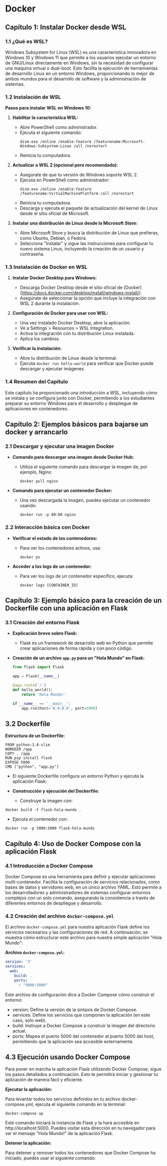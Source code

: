 # Docker

## Capítulo 1: Instalar Docker desde WSL

### 1.1 ¿Qué es WSL?

Windows Subsystem for Linux (WSL) es una característica innovadora en Windows 10 y Windows 11 que permite a los usuarios ejecutar un entorno de GNU/Linux directamente en Windows, sin la necesidad de configurar una máquina virtual o dual-boot. Esto facilita la ejecución de herramientas de desarrollo Linux en un entorno Windows, proporcionando lo mejor de ambos mundos para el desarrollo de software y la administración de sistemas.

### 1.2 Instalación de WSL

**Pasos para instalar WSL en Windows 10:**

1. **Habilitar la característica WSL:**
   - Abre PowerShell como administrador.
   - Ejecuta el siguiente comando:
     ```
     dism.exe /online /enable-feature /featurename:Microsoft-Windows-Subsystem-Linux /all /norestart
     ```
   - Reinicia tu computadora.

2. **Actualizar a WSL 2 (opcional pero recomendado):**
   - Asegúrate de que tu versión de Windows soporte WSL 2.
   - Ejecuta en PowerShell como administrador:
     ```
     dism.exe /online /enable-feature /featurename:VirtualMachinePlatform /all /norestart
     ```
   - Reinicia tu computadora.
   - Descarga y ejecuta el paquete de actualización del kernel de Linux desde el sitio oficial de Microsoft.

3. **Instalar una distribución de Linux desde la Microsoft Store:**
   - Abre Microsoft Store y busca la distribución de Linux que prefieras, como Ubuntu, Debian, o Fedora.
   - Selecciona "Instalar" y sigue las instrucciones para configurar tu nuevo sistema Linux, incluyendo la creación de un usuario y contraseña.

### 1.3 Instalación de Docker en WSL

1. **Instalar Docker Desktop para Windows:**
   - Descarga Docker Desktop desde el sitio oficial de [Docker] (https://docs.docker.com/desktop/install/windows-install/).
   - Asegúrate de seleccionar la opción que incluye la integración con WSL 2 durante la instalación.

2. **Configuración de Docker para usar con WSL:**
   - Una vez instalado Docker Desktop, abre la aplicación.
   - Ve a Settings > Resources > WSL Integration.
   - Activa la integración con tu distribución Linux instalada.
   - Aplica los cambios.

3. **Verificar la instalación:**
   - Abre tu distribución de Linux desde la terminal.
   - Ejecuta `docker run hello-world` para verificar que Docker puede descargar y ejecutar imágenes.

### 1.4 Resumen del Capítulo

Este capítulo ha proporcionado una introducción a WSL, incluyendo cómo se instala y se configura junto con Docker, permitiendo a los estudiantes preparar su entorno Windows para el desarrollo y despliegue de aplicaciones en contenedores.

## Capítulo 2: Ejemplos básicos para bajarse un docker y arrancarlo

### 2.1 Descargar y ejecutar una imagen Docker

- **Comando para descargar una imagen desde Docker Hub:**
  - Utiliza el siguiente comando para descargar la imagen de, por ejemplo, Nginx:
    ```
    docker pull nginx
    ```

- **Comando para ejecutar un contenedor Docker:**
  - Una vez descargada la imagen, puedes ejecutar un contenedor usando:
    ```
    docker run -p 80:80 nginx
    ```

### 2.2 Interacción básica con Docker

- **Verificar el estado de los contenedores:**
  - Para ver los contenedores activos, usa:
    ```
    docker ps
    ```

- **Acceder a los logs de un contenedor:**
  - Para ver los logs de un contenedor específico, ejecuta:
    ```
    docker logs [CONTAINER_ID]
    ```

## Capítulo 3: Ejemplo básico para la creación de un Dockerfile con una aplicación en Flask

### 3.1 Creación del entorno Flask

- **Explicación breve sobre Flask:**
  - Flask es un framework de desarrollo web en Python que permite crear aplicaciones de forma rápida y con poco código.

- **Creación de un archivo `app.py` para un "Hola Mundo" en Flask:**
  ```python
  from flask import Flask

  app = Flask(__name__)

  @app.route('/')
  def hello_world():
      return 'Hola Mundo!'

  if __name__ == '__main__':
      app.run(host='0.0.0.0', port=5000)

   ```
## 3.2 Dockerfile
**Estructura de un Dockerfile:**

```
FROM python:3.8-slim
WORKDIR /app
COPY . /app
RUN pip install flask
EXPOSE 5000
CMD ["python", "app.py"]
```




- El siguiente Dockerfile configura un entorno Python y ejecuta la aplicación Flask:

- **Construcción y ejecución del Dockerfile:**

   - Construye la imagen con:
```
docker build -t flask-hola-mundo .
```
   - Ejecuta el contenedor con:

```
docker run -p 5000:5000 flask-hola-mundo
```

## Capítulo 4: Uso de Docker Compose con la aplicación Flask

### 4.1 Introducción a Docker Compose

Docker Compose es una herramienta para definir y ejecutar aplicaciones multi-contenedor. Facilita la configuración de servicios relacionados, como bases de datos y servidores web, en un único archivo YAML. Esto permite a los desarrolladores y administradores de sistemas configurar entornos complejos con un solo comando, asegurando la consistencia a través de diferentes entornos de despliegue y desarrollo.

### 4.2 Creación del archivo `docker-compose.yml`

El archivo `docker-compose.yml` para nuestra aplicación Flask define los servicios necesarios y las configuraciones de red. A continuación, se muestra cómo estructurar este archivo para nuestra simple aplicación "Hola Mundo":

**Archivo `docker-compose.yml`:**

```yaml
version: '3'
services:
  web:
    build: .
    ports:
      - "5000:5000"
```

Este archivo de configuración dice a Docker Compose cómo construir el entorno:

- version: Define la versión de la sintaxis de Docker Compose.
- services: Define los servicios que componen la aplicación (en este caso, solo web).
- build: Instruye a Docker Compose a construir la imagen del directorio actual.
- ports: Mapea el puerto 5000 del contenedor al puerto 5000 del host, permitiendo que la aplicación sea accesible externamente.

## 4.3 Ejecución usando Docker Compose
Para poner en marcha la aplicación Flask utilizando Docker Compose, sigue los pasos detallados a continuación. Esto te permitirá iniciar y gestionar tu aplicación de manera fácil y eficiente.

**Ejecutar la aplicación:**

Para levantar todos los servicios definidos en tu archivo docker-compose.yml, ejecuta el siguiente comando en la terminal:

```
docker-compose up

```

Este comando iniciará la instancia de Flask y la hará accesible en http://localhost:5000. Puedes visitar esta dirección en tu navegador para ver el mensaje "Hola Mundo!" de la aplicación Flask.

**Detener la aplicación:**

Para detener y remover todos los contenedores que Docker Compose ha iniciado, puedes usar el siguiente comando:




